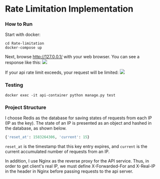 # Rate Limitation Implementation
### How to Run
Start with docker:
```
cd Rate-limitation
docker-compose up
```
Next, browse http://127.0.0.1/ with your web browser. You can see a response like this:
![](https://i.imgur.com/JFgXnZH.png)


If your api rate limit exceeds, your request will be limited:
![](https://i.imgur.com/7GcuDrI.png)
### Testing
```
docker exec -it api-container python manage.py test
```
### Project Structure
I choose Redis as the database for saving states of requests from each IP (IP as the key). The state of an IP is presented as an object and hashed in the database, as shown below.
```python
{'reset_at': 1583264306, 'current': 15}
```
`reset_at` is the timestamp that this key entry expires, and `current` is the current accumulated number of requests from an IP.

In addition, I use Nginx as the reverse proxy for the API service. Thus, in order to get client's real IP, we must define X-Forwarded-For and X-Real-IP in the header in Nginx before passing requests to the api server.
